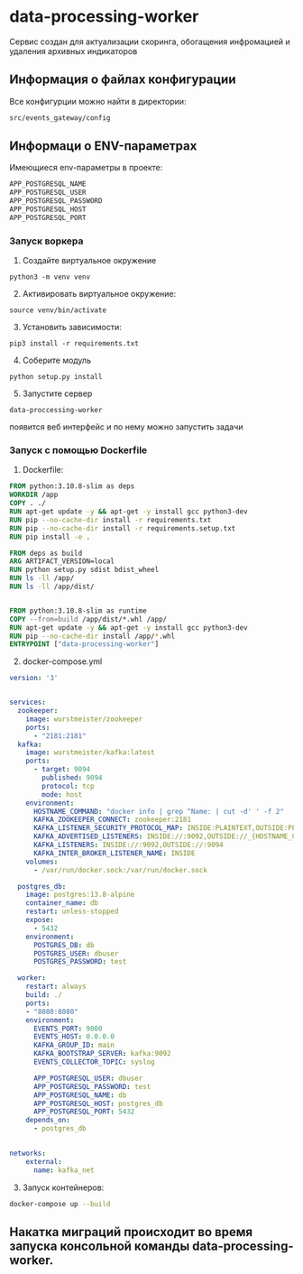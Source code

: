 # data-processing-worker

Сервис создан для актуализации скоринга, обогащения инфромацией и удаления архивных индикаторов

## Информация о файлах конфигурации
Все конфигурции можно найти в директории:
```bash
src/events_gateway/config
```

## Информаци о ENV-параметрах
Имеющиеся env-параметры в проекте:
```bash
APP_POSTGRESQL_NAME
APP_POSTGRESQL_USER
APP_POSTGRESQL_PASSWORD
APP_POSTGRESQL_HOST
APP_POSTGRESQL_PORT
```

### Запуск воркера

1. Создайте виртуальное окружение

```
python3 -m venv venv
```

2. Активировать виртуальное окружение: 

```
source venv/bin/activate
```

3. Установить зависимости: 

```
pip3 install -r requirements.txt
```

4. Соберите модуль

```
python setup.py install
```

5. Запустите сервер
```
data-proccessing-worker
```
появится веб интерфейс и по нему можно запустить задачи


### Запуск с помощью Dockerfile


1. Dockerfile:
```dockerfile
FROM python:3.10.8-slim as deps
WORKDIR /app
COPY . ./
RUN apt-get update -y && apt-get -y install gcc python3-dev
RUN pip --no-cache-dir install -r requirements.txt 
RUN pip --no-cache-dir install -r requirements.setup.txt 
RUN pip install -e .

FROM deps as build
ARG ARTIFACT_VERSION=local
RUN python setup.py sdist bdist_wheel
RUN ls -ll /app/
RUN ls -ll /app/dist/


FROM python:3.10.8-slim as runtime
COPY --from=build /app/dist/*.whl /app/
RUN apt-get update -y && apt-get -y install gcc python3-dev
RUN pip --no-cache-dir install /app/*.whl
ENTRYPOINT ["data-processing-worker"]
```

2. docker-compose.yml
```yaml
version: '3'


services:
  zookeeper:
    image: wurstmeister/zookeeper
    ports:
      - "2181:2181"
  kafka:
    image: wurstmeister/kafka:latest
    ports:
      - target: 9094
        published: 9094
        protocol: tcp
        mode: host
    environment:
      HOSTNAME_COMMAND: "docker info | grep ^Name: | cut -d' ' -f 2"
      KAFKA_ZOOKEEPER_CONNECT: zookeeper:2181
      KAFKA_LISTENER_SECURITY_PROTOCOL_MAP: INSIDE:PLAINTEXT,OUTSIDE:PLAINTEXT
      KAFKA_ADVERTISED_LISTENERS: INSIDE://:9092,OUTSIDE://_{HOSTNAME_COMMAND}:9094
      KAFKA_LISTENERS: INSIDE://:9092,OUTSIDE://:9094
      KAFKA_INTER_BROKER_LISTENER_NAME: INSIDE
    volumes:
      - /var/run/docker.sock:/var/run/docker.sock

  postgres_db:
    image: postgres:13.8-alpine
    container_name: db
    restart: unless-stopped
    expose:
      - 5432 
    environment:
      POSTGRES_DB: db
      POSTGRES_USER: dbuser
      POSTGRES_PASSWORD: test

  worker:
    restart: always
    build: ./
    ports:
    - "8080:8080"
    environment:
      EVENTS_PORT: 9000
      EVENTS_HOST: 0.0.0.0
      KAFKA_GROUP_ID: main
      KAFKA_BOOTSTRAP_SERVER: kafka:9092
      EVENTS_COLLECTOR_TOPIC: syslog

      APP_POSTGRESQL_USER: dbuser
      APP_POSTGRESQL_PASSWORD: test
      APP_POSTGRESQL_NAME: db
      APP_POSTGRESQL_HOST: postgres_db
      APP_POSTGRESQL_PORT: 5432
    depends_on:
      - postgres_db

 
networks:
    external:
      name: kafka_net
```

3. Запуск контейнеров:
```bash
docker-compose up --build
```

## Накатка миграций происходит во время запуска консольной команды data-processing-worker.